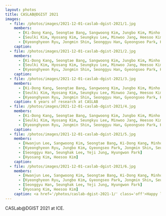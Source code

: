 ```yaml
---
layout: photos
title: CASLAB@DGIST 2021
images:
  - file: /photos/images/2021-12-01-caslab-dgist-2021/1.jpg
    members:
      - [Ki-Dong Kang, Seongtae Bang, Sangwoong Kim, Jungbo Kim, Minho Kim, Hwanjun Lee]
      - [Seulki Kim, Hyosang Kim, Seungkyu Lee, Minwoo Jang, Heesoo Kim, Seunghak Lee, Daehoon Kim]
      - [Kyeonghyeon Ryu, Jongmin Shin, Seonggyu Han, Gyeongseo Park, Hyungwon Park, Yeji Jung, Minhyeok An]
    caption: 
  - file: /photos/images/2021-12-01-caslab-dgist-2021/2.jpg
    members:
      - [Ki-Dong Kang, Seongtae Bang, Sangwoong Kim, Jungbo Kim, Minho Kim, Hwanjun Lee]
      - [Seulki Kim, Hyosang Kim, Seungkyu Lee, Minwoo Jang, Heesoo Kim, Seunghak Lee, Daehoon Kim]
      - [Kyeonghyeon Ryu, Jongmin Shin, Seonggyu Han, Gyeongseo Park, Hyungwon Park, Yeji Jung, Minhyeok An]
    caption: 
  - file: /photos/images/2021-12-01-caslab-dgist-2021/3.jpg
    members:
      - [Ki-Dong Kang, Seongtae Bang, Sangwoong Kim, Jungbo Kim, Minho Kim, Hwanjun Lee]
      - [Seulki Kim, Hyosang Kim, Seungkyu Lee, Minwoo Jang, Heesoo Kim, Seunghak Lee, Daehoon Kim]
      - [Kyeonghyeon Ryu, Jongmin Shin, Seonggyu Han, Gyeongseo Park, Hyungwon Park, Yeji Jung, Minhyeok An]
    caption: 6 years of research at CASLAB
  - file: /photos/images/2021-12-01-caslab-dgist-2021/4.jpg
    members:
      - [Ki-Dong Kang, Seongtae Bang, Sangwoong Kim, Jungbo Kim, Minho Kim, Hwanjun Lee]
      - [Seulki Kim, Hyosang Kim, Seungkyu Lee, Minwoo Jang, Heesoo Kim, Seunghak Lee, Daehoon Kim]
      - [Kyeonghyeon Ryu, Jongmin Shin, Seonggyu Han, Gyeongseo Park, Hyungwon Park, Yeji Jung, Minhyeok An]
    caption: 
  - file: /photos/images/2021-12-01-caslab-dgist-2021/5.jpg
    members:
      - [Hwanjun Lee, Sangwoong Kim, Seongtae Bang, Ki-Dong Kang, Minho Kim, Minhyeok An, Minwoo Jang, Daehoon Kim]
      - [Kyeonghyeon Ryu, Jungbo Kim, Gyeongseo Park, Jongmin Shin, Seulki Kim, Seungkyu Lee]
      - [Seonggyu Han, Seunghak Lee, Yeji Jung, Hyungwon Park]
      - [Hyosang Kim, Heesoo Kim]
    caption: 
  - file: /photos/images/2021-12-01-caslab-dgist-2021/6.jpg
    members:
      - [Hwanjun Lee, Sangwoong Kim, Seongtae Bang, Ki-Dong Kang, Minho Kim, Minhyeok An, Minwoo Jang, Daehoon Kim]
      - [Kyeonghyeon Ryu, Jungbo Kim, Gyeongseo Park, Jongmin Shin, Seulki Kim, Seungkyu Lee]
      - [Seonggyu Han, Seunghak Lee, Yeji Jung, Hyungwon Park]
      - [Hyosang Kim, Heesoo Kim]
    caption: <a href='/photos/caslab-dgist-2021-1/' class='off'>Happy lab life</a>
---
```


CASLab@DGIST 2021 at ICE.